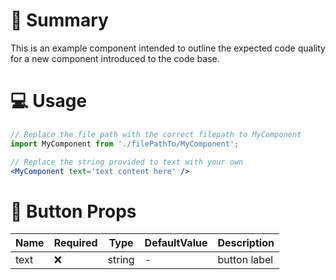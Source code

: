 # 📝 Summary

This is an example component intended to outline the expected code quality for a new component introduced to the code base.

# 💻 Usage

```jsx
// Replace the file path with the correct filepath to MyComponent
import MyComponent from './filePathTo/MyComponent';

// Replace the string provided to text with your own
<MyComponent text='text content here' />
```

# 📩 Button Props

| Name | Required | Type   | DefaultValue | Description  |
| ---- | -------- | ------ | ------------ | ------------ |
| text | ❌       | string | -            | button label |
    